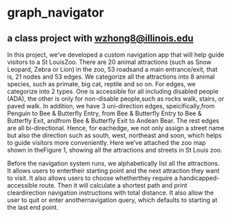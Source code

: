 # graph_navigator
## a class project with wzhong8@illinois.edu
In this project, we’ve developed a custom navigation app that will help guide visitors to a St LouisZoo. There are 20 animal attractions (such as Snow Leopard, Zebra or Lion) in the zoo, 53 roadsand a main entrance/exit, that is, 21 nodes and 53 edges. We categorize all the attractions into 8 animal species, such as primate, big cat, reptile and so on. For edges, we categorize into 2 types. One is accessible for all including disabled people (ADA), the other is only for non-disable people,such as rocks walk, stairs, or paved walk. In addition, we have 3 uni-direction edges, speicifically,from Penguin to Bee & Butterfly Entry, from Bee & Butterfly Entry to Bee & Butterfly Exit, andfrom Bee & Butterfly Exit to Andean Bear. The rest edges are all bi-directional. Hence, for eachedge, we not only assign a street name but also the direction such as south, west, northeast and soon, which helps to guide visitors more conveniently. Here we’ve attached the zoo map shown in theFigure 1, showing all the attractions and streets in St Louis zoo.

Before the navigation system runs, we alphabetically list all the attractions. It allows users to entertheir starting point and the next attraction they want to visit. It also allows users to choose whetherthey require a handicapped-accessible route. Then it will calculate a shortest path and print cleardirection navigation instructions with total distance. It also allow the user to quit or enter anothernavigation query, which defaults to starting at the last end point.

